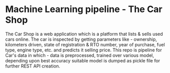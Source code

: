 # Machine Learning pipeline - The Car Shop

The Car Shop is a web application which is a platform that lists & sells used cars online.
The car is inspected by getting parameters like - ownership, kilometers driven, state of registration & RTO number, year of purchase, fuel type, engine type, etc. and predicts it selling price.
This repo is pipeline for Car's data in which - data is preprocessed, trained over various model, depending upon best accuracy suitable model is dumped as pickle file for further REST API creation.


